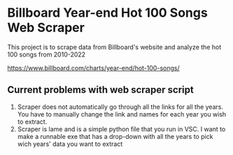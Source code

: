 
# Billboard Year-end Hot 100 Songs Web Scraper

This project is to scrape data from Billboard's website and analyze the hot 100 songs from 2010-2022

https://www.billboard.com/charts/year-end/hot-100-songs/



## Current problems with web scraper script
1. Scraper does not automatically go through all the links for all the years. You have to manually change the link and names for each year you wish to extract.
2. Scraper is lame and is a simple python file that you run in VSC. I want to make a runnable exe that has a drop-down with all the years to pick wich years' data you want to extract
